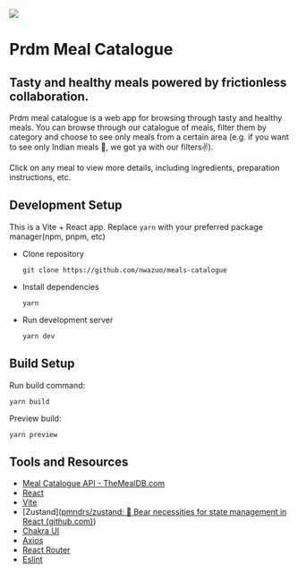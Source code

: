 ![](C:\Users\W\Documents\Projects\meals-catalogue\src\assets\paradimemeals.svg)

# Prdm Meal Catalogue

## Tasty and healthy meals powered by frictionless collaboration. 

Prdm meal catalogue is a web app for browsing through tasty and healthy meals. You can browse through our catalogue of meals, filter them by category and choose to see only meals from a certain area (e.g. if you want to see only Indian meals 🙂, we got ya with our filters✌). 

Click on any meal to view more details, including ingredients, preparation instructions, etc. 

## Development Setup

This is a Vite + React app. Replace `yarn` with your preferred package manager(npm, pnpm, etc)

- Clone repository

  ```
  git clone https://github.com/nwazuo/meals-catalogue
  ```

* Install dependencies

  ```
  yarn
  ```

* Run development server

  ```
  yarn dev
  ```

## Build Setup

Run build command: 

```
yarn build
```

Preview build: 

```
yarn preview
```

## Tools and Resources

* [Meal Catalogue API - TheMealDB.com](https://www.themealdb.com/)
* [React](https://reactjs.org)
* [Vite](https://vitejs.dev/)
* [Zustand]([pmndrs/zustand: 🐻 Bear necessities for state management in React (github.com)](https://github.com/pmndrs/zustand))
* [Chakra UI](https://chakra-ui.com)
* [Axios](https://axios-http.com/)
* [React Router](https://reactrouter.com/)
* [Eslint](https://eslint.org/)

